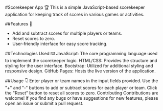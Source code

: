 #Scorekeeper App 🏆
This is a simple JavaScript-based scorekeeper application for keeping track of scores in various games or activities.

##Features 🔎
- Add and subtract scores for multiple players or teams.
- Reset scores to zero.
- User-friendly interface for easy score tracking.
  
##Technologies Used ⌨️
JavaScript: The core programming language used to implement the scorekeeper logic.
HTML/CSS: Provides the structure and styling for the user interface.
Bootstrap: Utilized for additional styling and responsive design.
GitHub Pages: Hosts the live version of the application.

##Usage 👇
Enter player or team names in the input fields provided.
Use the "+" and "-" buttons to add or subtract scores for each player or team.
Click the "Reset" button to reset all scores to zero.
Contributing
Contributions are welcome! If you find any bugs or have suggestions for new features, please open an issue or submit a pull request.
